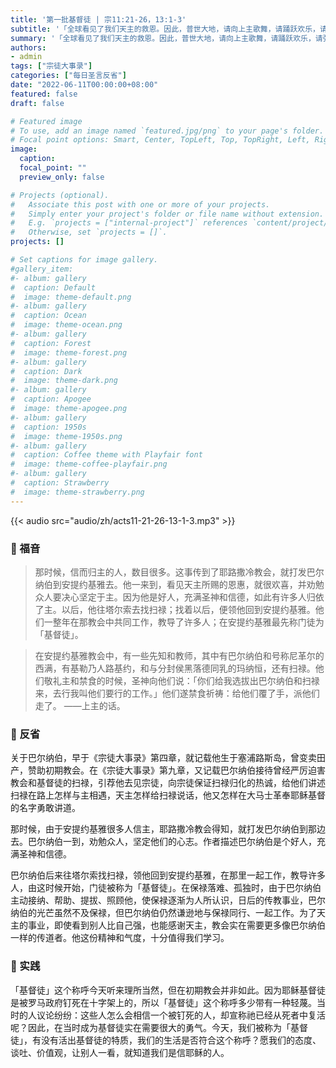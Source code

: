 ```yaml
---
title: '第一批基督徒 | 宗11:21-26，13:1-3'
subtitle: '「全球看见了我们天主的救恩。因此，普世大地，请向上主歌舞，请踊跃欢乐，请弹琴演奏。」（咏98:3-4）'
summary: '「全球看见了我们天主的救恩。因此，普世大地，请向上主歌舞，请踊跃欢乐，请弹琴演奏。」（咏98:3-4）'
authors:
- admin
tags: ["宗徒大事录"]
categories: ["每日圣言反省"]
date: "2022-06-11T00:00:00+08:00"
featured: false
draft: false

# Featured image
# To use, add an image named `featured.jpg/png` to your page's folder.
# Focal point options: Smart, Center, TopLeft, Top, TopRight, Left, Right, BottomLeft, Bottom, BottomRight
image:
  caption:
  focal_point: ""
  preview_only: false

# Projects (optional).
#   Associate this post with one or more of your projects.
#   Simply enter your project's folder or file name without extension.
#   E.g. `projects = ["internal-project"]` references `content/project/deep-learning/index.md`.
#   Otherwise, set `projects = []`.
projects: []

# Set captions for image gallery.
#gallery_item:
#- album: gallery
#  caption: Default
#  image: theme-default.png
#- album: gallery
#  caption: Ocean
#  image: theme-ocean.png
#- album: gallery
#  caption: Forest
#  image: theme-forest.png
#- album: gallery
#  caption: Dark
#  image: theme-dark.png
#- album: gallery
#  caption: Apogee
#  image: theme-apogee.png
#- album: gallery
#  caption: 1950s
#  image: theme-1950s.png
#- album: gallery
#  caption: Coffee theme with Playfair font
#  image: theme-coffee-playfair.png
#- album: gallery
#  caption: Strawberry
#  image: theme-strawberry.png
---
```


{{< audio src="audio/zh/acts11-21-26-13-1-3.mp3" >}}

### :love_letter: 福音
> 那时候，信而归主的人，数目很多。这事传到了耶路撒冷教会，就打发巴尔纳伯到安提约基雅去。他一来到，看见天主所赐的恩惠，就很欢喜，并劝勉众人要决心坚定于主。因为他是好人，充满圣神和信德，如此有许多人归依了主。以后，他往塔尔索去找扫禄；找着以后，便领他回到安提约基雅。他们一整年在那教会中共同工作，教导了许多人；在安提约基雅最先称门徒为「基督徒」。

> 在安提约基雅教会中，有一些先知和教师，其中有巴尔纳伯和号称尼革尔的西满，有基勒乃人路基约，和与分封侯黑落德同乳的玛纳恒，还有扫禄。他们敬礼主和禁食的时候，圣神向他们说：「你们给我选拔出巴尔纳伯和扫禄来，去行我叫他们要行的工作。」他们遂禁食祈祷：给他们覆了手，派他们走了。 ——上主的话。

### :speech_balloon: 反省
关于巴尔纳伯，早于《宗徒大事录》第四章，就记载他生于塞浦路斯岛，曾变卖田产，赞助初期教会。在《宗徒大事录》第九章，又记载巴尔纳伯接待曾经严厉迫害教会和基督徒的扫禄，引荐他去见宗徒，向宗徒保证扫禄归化的热诚，给他们讲述扫禄在路上怎样与主相遇，天主怎样给扫禄说话，他又怎样在大马士革奉耶稣基督的名字勇敢讲道。

那时候，由于安提约基雅很多人信主，耶路撒冷教会得知，就打发巴尔纳伯到那边去。巴尔纳伯一到，劝勉众人，坚定他们的心志。作者描述巴尔纳伯是个好人，充满圣神和信德。

巴尔纳伯后来往塔尔索找扫禄，领他回到安提约基雅，在那里一起工作，教导许多人，由这时候开始，门徒被称为「基督徒」。在保禄落难、孤独时，由于巴尔纳伯主动接纳、帮助、提拔、照顾他，使保禄逐渐为人所认识，日后的传教事业，巴尔纳伯的光芒虽然不及保禄，但巴尔纳伯仍然谦逊地与保禄同行、一起工作。为了天主的事业，即使看到别人比自己强，也能感谢天主，教会实在需要更多像巴尔纳伯一样的传道者。他这份精神和气度，十分值得我们学习。

### :runner: 实践
「基督徒」这个称呼今天听来理所当然，但在初期教会并非如此。因为耶稣基督徒是被罗马政府钉死在十字架上的，所以「基督徒」这个称呼多少带有一种轻蔑。当时的人议论纷纷：这些人怎么会相信一个被钉死的人，却宣称祂已经从死者中复活呢？因此，在当时成为基督徒实在需要很大的勇气。今天，我们被称为「基督徒」，有没有活出基督徒的特质，我们的生活是否符合这个称呼？愿我们的态度、谈吐、价值观，让别人一看，就知道我们是信耶稣的人。
